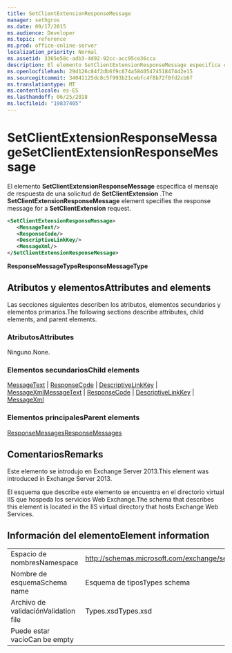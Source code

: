 ```yaml
---
title: SetClientExtensionResponseMessage
manager: sethgros
ms.date: 09/17/2015
ms.audience: Developer
ms.topic: reference
ms.prod: office-online-server
localization_priority: Normal
ms.assetid: 3365e58c-adb3-4d92-92cc-acc95ce36cca
description: El elemento SetClientExtensionResponseMessage especifica el mensaje de respuesta de una solicitud de SetClientExtension.
ms.openlocfilehash: 29d126c84f2db6f9c674a5840547451847442e15
ms.sourcegitcommit: 34041125dc8c5f993b21cebfc4f8b72f0fd2cb6f
ms.translationtype: MT
ms.contentlocale: es-ES
ms.lasthandoff: 06/25/2018
ms.locfileid: "19837405"
---
```

# <a name="setclientextensionresponsemessage"></a><span data-ttu-id="b9cff-103">SetClientExtensionResponseMessage</span><span class="sxs-lookup"><span data-stu-id="b9cff-103">SetClientExtensionResponseMessage</span></span>

<span data-ttu-id="b9cff-104">El elemento **SetClientExtensionResponseMessage** especifica el mensaje de respuesta de una solicitud de **SetClientExtension** .</span><span class="sxs-lookup"><span data-stu-id="b9cff-104">The **SetClientExtensionResponseMessage** element specifies the response message for a **SetClientExtension** request.</span></span> 
  
```XML
<SetClientExtensionResponseMessage>
   <MessageText/>
   <ResponseCode/>
   <DescriptiveLinkKey/>
   <MessageXml/>
</SetClientExtensionResponseMessage>
```

 <span data-ttu-id="b9cff-105">**ResponseMessageType**</span><span class="sxs-lookup"><span data-stu-id="b9cff-105">**ResponseMessageType**</span></span>
## <a name="attributes-and-elements"></a><span data-ttu-id="b9cff-106">Atributos y elementos</span><span class="sxs-lookup"><span data-stu-id="b9cff-106">Attributes and elements</span></span>

<span data-ttu-id="b9cff-107">Las secciones siguientes describen los atributos, elementos secundarios y elementos primarios.</span><span class="sxs-lookup"><span data-stu-id="b9cff-107">The following sections describe attributes, child elements, and parent elements.</span></span>
  
### <a name="attributes"></a><span data-ttu-id="b9cff-108">Atributos</span><span class="sxs-lookup"><span data-stu-id="b9cff-108">Attributes</span></span>

<span data-ttu-id="b9cff-109">Ninguno.</span><span class="sxs-lookup"><span data-stu-id="b9cff-109">None.</span></span>
  
### <a name="child-elements"></a><span data-ttu-id="b9cff-110">Elementos secundarios</span><span class="sxs-lookup"><span data-stu-id="b9cff-110">Child elements</span></span>

<span data-ttu-id="b9cff-111">[MessageText](messagetext.md) | [ResponseCode](responsecode.md) | [DescriptiveLinkKey](descriptivelinkkey.md) | [MessageXml](messagexml.md)</span><span class="sxs-lookup"><span data-stu-id="b9cff-111">[MessageText](messagetext.md) | [ResponseCode](responsecode.md) | [DescriptiveLinkKey](descriptivelinkkey.md) | [MessageXml](messagexml.md)</span></span>
  
### <a name="parent-elements"></a><span data-ttu-id="b9cff-112">Elementos principales</span><span class="sxs-lookup"><span data-stu-id="b9cff-112">Parent elements</span></span>

[<span data-ttu-id="b9cff-113">ResponseMessages</span><span class="sxs-lookup"><span data-stu-id="b9cff-113">ResponseMessages</span></span>](responsemessages.md)
  
## <a name="remarks"></a><span data-ttu-id="b9cff-114">Comentarios</span><span class="sxs-lookup"><span data-stu-id="b9cff-114">Remarks</span></span>

<span data-ttu-id="b9cff-115">Este elemento se introdujo en Exchange Server 2013.</span><span class="sxs-lookup"><span data-stu-id="b9cff-115">This element was introduced in Exchange Server 2013.</span></span>
  
<span data-ttu-id="b9cff-116">El esquema que describe este elemento se encuentra en el directorio virtual IIS que hospeda los servicios Web Exchange.</span><span class="sxs-lookup"><span data-stu-id="b9cff-116">The schema that describes this element is located in the IIS virtual directory that hosts Exchange Web Services.</span></span>
  
## <a name="element-information"></a><span data-ttu-id="b9cff-117">Información del elemento</span><span class="sxs-lookup"><span data-stu-id="b9cff-117">Element information</span></span>

|||
|:-----|:-----|
|<span data-ttu-id="b9cff-118">Espacio de nombres</span><span class="sxs-lookup"><span data-stu-id="b9cff-118">Namespace</span></span>  <br/> |http://schemas.microsoft.com/exchange/services/2006/types  <br/> |
|<span data-ttu-id="b9cff-119">Nombre de esquema</span><span class="sxs-lookup"><span data-stu-id="b9cff-119">Schema name</span></span>  <br/> |<span data-ttu-id="b9cff-120">Esquema de tipos</span><span class="sxs-lookup"><span data-stu-id="b9cff-120">Types schema</span></span>  <br/> |
|<span data-ttu-id="b9cff-121">Archivo de validación</span><span class="sxs-lookup"><span data-stu-id="b9cff-121">Validation file</span></span>  <br/> |<span data-ttu-id="b9cff-122">Types.xsd</span><span class="sxs-lookup"><span data-stu-id="b9cff-122">Types.xsd</span></span>  <br/> |
|<span data-ttu-id="b9cff-123">Puede estar vacío</span><span class="sxs-lookup"><span data-stu-id="b9cff-123">Can be empty</span></span>  <br/> ||
   

